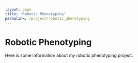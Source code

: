 ```yaml
---
layout: page
title: "Robotic Phenotyping"
permalink: /project/robotic_phenotyping
---
```


# Robotic Phenotyping

Here is some information about my robotic phenotyping project.